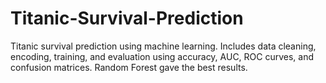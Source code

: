 # Titanic-Survival-Prediction
Titanic survival prediction using machine learning. Includes data cleaning, encoding, training, and evaluation using accuracy, AUC, ROC curves, and confusion matrices. Random Forest gave the best results.

